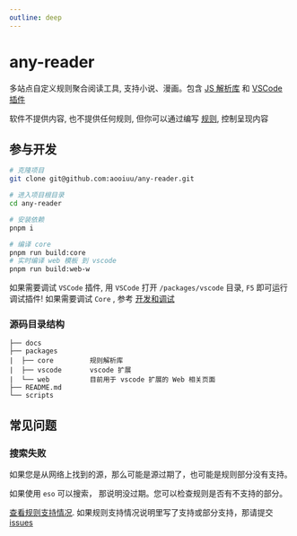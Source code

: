 ```yaml
---
outline: deep
---
```


# any-reader

多站点自定义规则聚合阅读工具, 支持小说、漫画。包含 [JS 解析库](./core/) 和 [VSCode 插件](./vsc/)

软件不提供内容, 也不提供任何规则, 但你可以通过编写 [规则](./rule/), 控制呈现内容

## 参与开发

```sh
# 克隆项目
git clone git@github.com:aooiuu/any-reader.git

# 进入项目根目录
cd any-reader

# 安装依赖
pnpm i

# 编译 core
pnpm run build:core
# 实时编译 web 模板 到 vscode
pnpm run build:web-w
```

如果需要调试 `VSCode` 插件, 用 `VSCode` 打开 `/packages/vscode` 目录, `F5` 即可运行调试插件!
如果需要调试 `Core` , 参考 [开发和调试](/core/#开发和调试)

### 源码目录结构

```
├── docs
├── packages
|  ├── core         规则解析库
|  ├── vscode       vscode 扩展
|  └── web          目前用于 vscode 扩展的 Web 相关页面
├── README.md
└── scripts
```

## 常见问题

### 搜索失败

如果您是从网络上找到的源，那么可能是源过期了，也可能是规则部分没有支持。

如果使用 `eso` 可以搜索， 那说明没过期。您可以检查规则是否有不支持的部分。

[查看规则支持情况](/core/#规则支持情况). 如果规则支持情况说明里写了支持或部分支持，那请提交 [issues](https://github.com/aooiuu/any-reader/issues)
